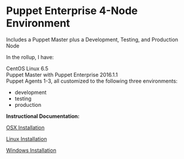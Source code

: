 # Puppet Enterprise 4-Node Environment
Includes a Puppet Master plus a Development, Testing, and Production Node

In the rollup, I have:

CentOS Linux 6.5<br>
Puppet Master with Puppet Enterprise 2016.1.1<br>
Puppet Agents 1-3, all customized to the following three environments:<br>
- development<br>
- testing<br>
- production<br>

**Instructional Documentation:**

[OSX Installation](https://github.com/cvquesty/centos65-pe2016.1.1/blob/master/doc/README_OSX.md)

[Linux Installation](https://github.com/cvquesty/centos65-pe2016.1.1/blob/master/doc/README_Linux.md)

[Windows Installation](https://github.com/cvquesty/centos65-pe2016.1.1/blob/master/doc/README_Winows.md)
